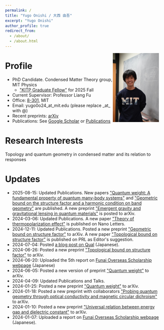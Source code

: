 ```yaml
---
permalink: /
title: "Yugo Onishi / 大西 由吾"
excerpt: "Yugo Onishi"
author_profile: true
redirect_from: 
  - /about/
  - /about.html
---
```


<!-- ![profile](../images/profile-20240104.png) -->
<img align="right" style="float" width="30%" src="../images/profile-20240104.png">


Profile
=====
* PhD Candidate. Condensed Matter Theory group, MIT Physics
  * ["KITP Graduate Fellow"](https://www.kitp.ucsb.edu/apply/fellowships/graduate-fellowship-program) for 2025 Fall
* Current Supervisor: Professor Liang Fu
* Office: [8-301](https://whereis.mit.edu/?go=8), MIT
* Email: yugo0o24\_at\_mit.edu   (please replace \_at\_ with @)
* Recent preprints: [arXiv](https://arxiv.org/search/cond-mat?searchtype=author&query=Onishi,+Y)
* Publications: See [Google Scholar](https://scholar.google.com/citations?user=f1QuhscAAAAJ&hl=en) or [Publications](https://yugoonishi.github.io/publications/)


Research Interests
=====
Topology and quantum geometry in condensed matter and its relation to responses

Updates
=====
* 2025-08-15: Updated Publications. New papers ["Quantum weight: A fundamental property of quantum many-body systems"](https://journals.aps.org/prresearch/abstract/10.1103/PhysRevResearch.7.023158) and ["Geometric bound on the structure factor and a harmonic condition on band geometry"](https://journals.aps.org/prb/abstract/10.1103/8ng1-bwf6) are published. A new preprint ["Emergent gravity and gravitational lensing in quantum materials"](http://arxiv.org/abs/2506.04335) is posted to arXiv. 
* 2024-03-06: Updated Publications. A new paper ["Theory of thermopolarization effect"](https://doi.org/10.1021/acs.nanolett.4c05870) is published on Nano Letters.
* 2024-12-11: Updated Publications. Posted a new preprint ["Geometric bound on structure factor"](https://arxiv.org/abs/2412.02656) to arXiv. A new paper ["Topological bound on structure factor"](https://journals.aps.org/prl/abstract/10.1103/PhysRevLett.133.206602) is published on PRL as Editor's suggestion.
* 2024-07-04: Posted [a blog post on Qual](https://yugoonishi.github.io/posts/2024/7/blog-post-2/) (Japanese).
* 2024-06-26: Posted a new preprint ["Topological bound on structure factor"](https://arxiv.org/abs/2406.18654) to arXiv.
* 2024-06-20: Uploaded the 5th report on [Funai Overseas Scholarship webpage](https://funaifoundation.jp/grantee.php?id=389&type=phd) (Japanese)
* 2024-06-05: Posted a new version of preprint ["Quantum weight"](https://arxiv.org/abs/2406.06783) to arXiv.
* 2024-04-09: Updated Publications and Talks.
* 2024-01-25: Posted a new preprint ["Quantum weight"](https://arxiv.org/abs/2401.13847) to arXiv.
* 2024-01-18: Posted a new preprint with collaborators ["Probing quantum geometry through optical conductivity and magnetic circular dichroism"](https://arxiv.org/abs/2401.09689) to arXiv.
* 2024-01-10: Posted a new preprint ["Universal relation between energy gap and dielectric constant"](https://arxiv.org/abs/2401.04180) to arXiv.
* 2024-01-07: Uploaded a report on [Funai Overseas Scholarship webpage](https://funaifoundation.jp/grantee.php?id=389&type=phd) (Japanese).
